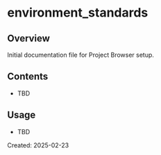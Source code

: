 ﻿# environment_standards

## Overview
Initial documentation file for Project Browser setup.

## Contents
- TBD

## Usage
- TBD

Created: 2025-02-23

